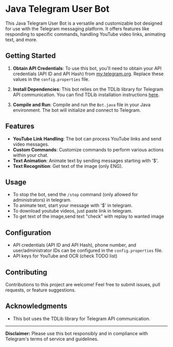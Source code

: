 # Java Telegram User Bot

This Java Telegram User Bot is a versatile and customizable bot designed for use with the Telegram messaging platform. It offers features like responding to specific commands, handling YouTube video links, animating text, and more.

## Getting Started

1. **Obtain API Credentials**: To use this bot, you'll need to obtain your API credentials (API ID and API Hash) from [my.telegram.org](https://my.telegram.org/). Replace these values in the `config.properties` file.

2. **Install Dependencies**: This bot relies on the TDLib library for Telegram API communication. You can find TDLib installation instructions [here](https://tdlib.github.io/td/build.html).

3. **Compile and Run**: Compile and run the `Bot.java` file in your Java environment. The bot will initialize and connect to Telegram.

## Features

- **YouTube Link Handling**: The bot can process YouTube links and send video messages.
- **Custom Commands**: Customize commands to perform various actions within your chat.
- **Text Animation**: Animate text by sending messages starting with '$'.
- **Text Recognition**: Get text of the image (only ENG).

## Usage

- To stop the bot, send the `/stop` command (only allowed for administrators) in telegram.
- To animate text, start your message with '$' in telegram.
- To download youtube videos, just paste link in telegram.
- To get text of the image,send text "check" with replay to wanted image

## Configuration

- API credentials (API ID and API Hash), phone number, and user/administrator IDs can be configured in the `config.properties` file.
- API keys for YouTube and OCR (check TODO list)

## Contributing

Contributions to this project are welcome! Feel free to submit issues, pull requests, or feature suggestions.

## Acknowledgments

- This bot uses the TDLib library for Telegram API communication.

---

**Disclaimer:** Please use this bot responsibly and in compliance with Telegram's terms of service and guidelines.
